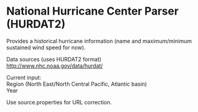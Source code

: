 National Hurricane Center Parser (HURDAT2)
==========

Provides a historical hurricane information (name and maximum/minimum sustained wind speed for now). <br>

Data sources (uses HURDAT2 format) http://www.nhc.noaa.gov/data/hurdat/ <br>

Current input: <br>
Region (North East/North Central Pacific, Atlantic basin) <br>
Year <br>

Use source.properties for URL correction. <br>
